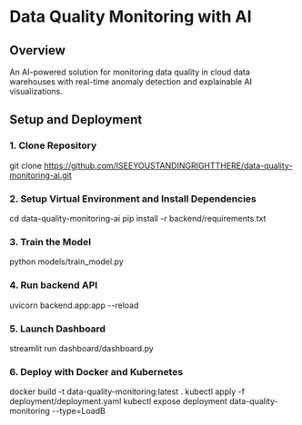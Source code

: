 # Data Quality Monitoring with AI

## Overview
An AI-powered solution for monitoring data quality in cloud data warehouses with real-time anomaly detection and explainable AI visualizations.

## Setup and Deployment
### 1. Clone Repository
git clone https://github.com/ISEEYOUSTANDINGRIGHTTHERE/data-quality-monitoring-ai.git
### 2. Setup Virtual Environment and Install Dependencies
cd data-quality-monitoring-ai
pip install -r backend/requirements.txt
### 3. Train the Model
python models/train_model.py
### 4. Run backend API
uvicorn backend.app:app --reload
### 5. Launch Dashboard
streamlit run dashboard/dashboard.py
### 6. Deploy with Docker and Kubernetes
docker build -t data-quality-monitoring:latest .
kubectl apply -f deployment/deployment.yaml
kubectl expose deployment data-quality-monitoring --type=LoadB
